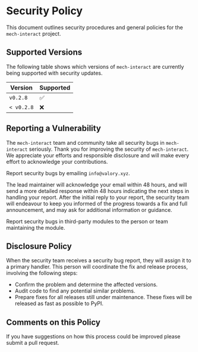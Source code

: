 # Security Policy

This document outlines security procedures and general policies for the `mech-interact` project.

## Supported Versions

The following table shows which versions of `mech-interact` are currently being supported with security updates.

| Version    | Supported          |
|------------|--------------------|
| `v0.2.8`   | :white_check_mark: |
| `< v0.2.8` | :x:                |

## Reporting a Vulnerability

The `mech-interact` team and community take all security bugs in `mech-interact` seriously. Thank you for improving the security of `mech-interact`. We appreciate your efforts and responsible disclosure and will make every effort to acknowledge your contributions.

Report security bugs by emailing `info@valory.xyz`.

The lead maintainer will acknowledge your email within 48 hours, and will send a more detailed response within 48 hours indicating the next steps in handling your report. After the initial reply to your report, the security team will endeavour to keep you informed of the progress towards a fix and full announcement, and may ask for additional information or guidance.

Report security bugs in third-party modules to the person or team maintaining the module.

## Disclosure Policy

When the security team receives a security bug report, they will assign it to a primary handler. This person will coordinate the fix and release process, involving the following steps:

- Confirm the problem and determine the affected versions.
- Audit code to find any potential similar problems.
- Prepare fixes for all releases still under maintenance. These fixes will be released as fast as possible to PyPI.

## Comments on this Policy

If you have suggestions on how this process could be improved please submit a pull request.
